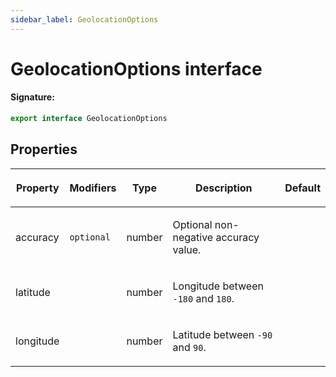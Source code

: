 ```yaml
---
sidebar_label: GeolocationOptions
---
```


# GeolocationOptions interface

#### Signature:

```typescript
export interface GeolocationOptions
```

## Properties

<table><thead><tr><th>

Property

</th><th>

Modifiers

</th><th>

Type

</th><th>

Description

</th><th>

Default

</th></tr></thead>
<tbody><tr><td>

accuracy

</td><td>

`optional`

</td><td>

number

</td><td>

Optional non-negative accuracy value.

</td><td>

</td></tr>
<tr><td>

latitude

</td><td>

</td><td>

number

</td><td>

Longitude between `-180` and `180`.

</td><td>

</td></tr>
<tr><td>

longitude

</td><td>

</td><td>

number

</td><td>

Latitude between `-90` and `90`.

</td><td>

</td></tr>
</tbody></table>
